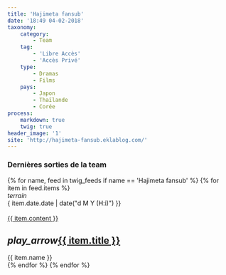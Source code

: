 ```yaml
---
title: 'Hajimeta fansub'
date: '18:49 04-02-2018'
taxonomy:
    category:
        - Team
    tag:
        - 'Libre Accès'
        - 'Accès Privé'
    type:
        - Dramas
        - Films
    pays:
        - Japon
        - Thaïlande
        - Corée
process:
    markdown: true
    twig: true
header_image: '1'
site: 'http://hajimeta-fansub.eklablog.com/'
---
```


<div class="gap"></div>
<h3>Dernières sorties de la team</h3>



<div class="row">
{% for name, feed in twig_feeds if name == 'Hajimeta fansub' %}
{% for item in feed.items %}
<div class="col s12 m6 l4 xl3">
<div class="card">
<span class="top-icon"><i class="material-icons">terrain</i></span>
<div class="rssincl-itemdate">{ item.date.date | date("d M Y (H:i)") }}</div><br>
<a href="{{ item.url }}" target="_blank"><div class="item-image">{{ item.content }}</div></a>
 <h2 class="truncate"><i class="tiny material-icons">play_arrow</i><a href="{{ item.url }}" target="_blank">{{ item.title }}</a></h2>
<div class="rssincl-itemfeedtitle">{{ item.name }}</div>
</div>
</div>
{% endfor %}
{% endfor %}
</div>
